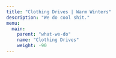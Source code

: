 ```yaml
---
title: "Clothing Drives | Warm Winters"
description: "We do cool shit."
menu:
  main:
    parent: "what-we-do"
    name: "Clothing Drives"
    weight: -90
---
```

